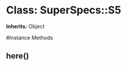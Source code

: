 # Class: SuperSpecs::S5
**Inherits:** Object
    




#Instance Methods
## here() [](#method-i-here)


